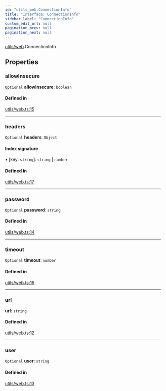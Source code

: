 ```yaml
---
id: "utils_web.ConnectionInfo"
title: "Interface: ConnectionInfo"
sidebar_label: "ConnectionInfo"
custom_edit_url: null
pagination_prev: null
pagination_next: null
---
```


[utils/web](../modules/utils_web.md).ConnectionInfo

## Properties

### allowInsecure

 `Optional` **allowInsecure**: `boolean`

#### Defined in

[utils/web.ts:15](https://github.com/maxhr/near-api-js/blob/a0c9a104/packages/near-api-js/src/utils/web.ts#L15)

___

### headers

 `Optional` **headers**: `Object`

#### Index signature

▪ [key: `string`]: `string` \| `number`

#### Defined in

[utils/web.ts:17](https://github.com/maxhr/near-api-js/blob/a0c9a104/packages/near-api-js/src/utils/web.ts#L17)

___

### password

 `Optional` **password**: `string`

#### Defined in

[utils/web.ts:14](https://github.com/maxhr/near-api-js/blob/a0c9a104/packages/near-api-js/src/utils/web.ts#L14)

___

### timeout

 `Optional` **timeout**: `number`

#### Defined in

[utils/web.ts:16](https://github.com/maxhr/near-api-js/blob/a0c9a104/packages/near-api-js/src/utils/web.ts#L16)

___

### url

 **url**: `string`

#### Defined in

[utils/web.ts:12](https://github.com/maxhr/near-api-js/blob/a0c9a104/packages/near-api-js/src/utils/web.ts#L12)

___

### user

 `Optional` **user**: `string`

#### Defined in

[utils/web.ts:13](https://github.com/maxhr/near-api-js/blob/a0c9a104/packages/near-api-js/src/utils/web.ts#L13)
